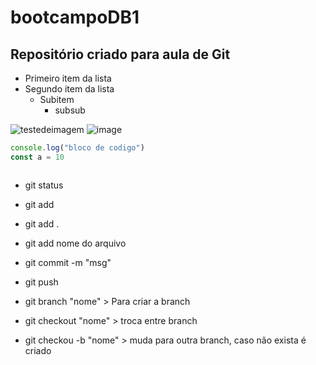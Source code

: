# bootcampoDB1

## Repositório criado para aula de Git

- Primeiro item da lista
- Segundo item da lista
  - Subitem
    - subsub
 
 ![testedeimagem](https://upload.wikimedia.org/wikipedia/commons/thumb/4/48/Markdown-mark.svg/800px-Markdown-mark.svg.png)
 ![image](https://github.com/Phtessarolo/bootcampoDB1/assets/123336437/bb32aa23-6d26-46b3-b271-4da8e01f5176)
 
 ```js
 console.log("bloco de codigo")
 const a = 10
 ```
 
 ![]()

- git status
- git add
- git add .
- git add nome do arquivo
- git commit -m "msg"
- git push

 - git branch "nome" > Para criar a branch
 - git checkout "nome" > troca entre branch
 - git checkou -b "nome" > muda para outra branch, caso não exista é criado




 
 
 
 

